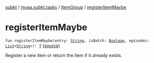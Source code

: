 [subkt](../../index.md) / [myaa.subkt.tasks](../index.md) / [ItemGroup](index.md) / [registerItemMaybe](./register-item-maybe.md)

# registerItemMaybe

`fun registerItemMaybe(entry: `[`String`](https://kotlinlang.org/api/latest/jvm/stdlib/kotlin/-string/index.html)`, isBatch: `[`Boolean`](https://kotlinlang.org/api/latest/jvm/stdlib/kotlin/-boolean/index.html)`, episodes: `[`List`](https://kotlinlang.org/api/latest/jvm/stdlib/kotlin.collections/-list/index.html)`<`[`String`](https://kotlinlang.org/api/latest/jvm/stdlib/kotlin/-string/index.html)`>): `[`T`](index.md#T) [(source)](https://github.com/Myaamori/SubKt/blob/0.1.19/src/main/kotlin/myaa/subkt/tasks/tasks.kt#L317)

Register a new item or return the item if it already exists.

